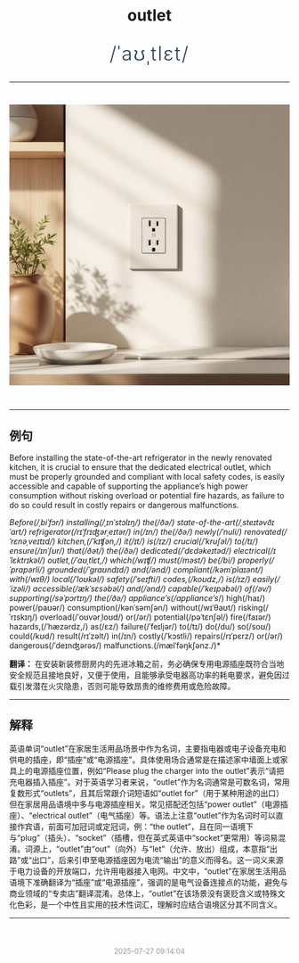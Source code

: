 <div align="center">

# outlet

<div style="margin: 30px 0;">
<h1 style="font-size: 2.5em; font-weight: 300; letter-spacing: 2px; margin: 0; color: #2c3e50;">
/ˈaʊˌtlɛt/
</h1>
</div>

</div>

---

<div align="center" style="margin: 40px 0;">

![outlet](images/outlet.png)

</div>

---

## 例句

Before installing the state-of-the-art refrigerator in the newly renovated kitchen, it is crucial to ensure that the dedicated electrical outlet, which must be properly grounded and compliant with local safety codes, is easily accessible and capable of supporting the appliance’s high power consumption without risking overload or potential fire hazards, as failure to do so could result in costly repairs or dangerous malfunctions.

*Before(/ˌbiˈfɔr/) installing(/ˌɪnˈstɔlɪŋ/) the(/ðə/) state-of-the-art(/ˌsteɪtəvðɪˈɑrt/) refrigerator(/rɪˈfrɪʤərˌeɪtər/) in(/ɪn/) the(/ðə/) newly(/ˈnuli/) renovated(/ˈrɛnəˌveɪtɪd/) kitchen,(/ˈkɪʧən,/) it(/ɪt/) is(/ɪz/) crucial(/ˈkruʃəl/) to(/tɪ/) ensure(/ɪnˈʃʊr/) that(/ðət/) the(/ðə/) dedicated(/ˈdɛdəkeɪtəd/) electrical(/ɪˈlɛktrɪkəl/) outlet,(/ˈaʊˌtlɛt,/) which(/wɪʧ/) must(/məst/) be(/bi/) properly(/ˈprɑpərli/) grounded(/ˈgraʊndɪd/) and(/ənd/) compliant(/kəmˈplaɪənt/) with(/wɪθ/) local(/ˈloʊkəl/) safety(/ˈseɪfti/) codes,(/koʊdz,/) is(/ɪz/) easily(/ˈizəli/) accessible(/ækˈsɛsəbəl/) and(/ənd/) capable(/ˈkeɪpəbəl/) of(/əv/) supporting(/səˈpɔrtɪŋ/) the(/ðə/) appliance’s(/appliance’s*/) high(/haɪ/) power(/paʊər/) consumption(/kənˈsəmʃən/) without(/wɪˈθaʊt/) risking(/ˈrɪskɪŋ/) overload(/ˈoʊvərˌloʊd/) or(/ər/) potential(/pəˈtɛnʃəl/) fire(/faɪər/) hazards,(/ˈhæzərdz,/) as(/ɛz/) failure(/ˈfeɪljər/) to(/tɪ/) do(/du/) so(/soʊ/) could(/kʊd/) result(/rɪˈzəlt/) in(/ɪn/) costly(/ˈkɔstli/) repairs(/rɪˈpɛrz/) or(/ər/) dangerous(/ˈdeɪnʤərəs/) malfunctions.(/mælˈfəŋkʃənz./)*

**翻译：** 在安装新装修厨房内的先进冰箱之前，务必确保专用电源插座既符合当地安全规范且接地良好，又便于使用，且能够承受电器高功率的耗电要求，避免因过载引发潜在火灾隐患，否则可能导致昂贵的维修费用或危险故障。

---

## 解释

英语单词“outlet”在家居生活用品场景中作为名词，主要指电器或电子设备充电和供电的插座，即“插座”或“电源插座”。具体使用场合通常是在描述家中墙面上或家具上的电源插座位置，例如“Please plug the charger into the outlet”表示“请把充电器插入插座”。对于英语学习者来说，“outlet”作为名词通常是可数名词，常用复数形式“outlets”，且其后常跟介词短语如“outlet for”（用于某种用途的出口）但在家居用品语境中多与电源插座相关。常见搭配还包括“power outlet”（电源插座）、“electrical outlet”（电气插座）等。语法上注意“outlet”作为名词时可以直接作宾语，前面可加冠词或定冠词，例：“the outlet”，且在同一语境下与“plug”（插头）、“socket”（插槽，但在英式英语中“socket”更常用）等词易混淆。词源上，“outlet”由“out”（向外）与“let”（允许、放出）组成，本意指“出路”或“出口”，后来引申至电源插座因为电流“输出”的意义而得名。这一词义来源于电力设备的开放端口，允许用电器接入电网。中文中，“outlet”在家居生活用品语境下准确翻译为“插座”或“电源插座”，强调的是电气设备连接点的功能，避免与商业领域的“专卖店”翻译混淆。总体上，“outlet”在该场景没有褒贬含义或特殊文化色彩，是一个中性且实用的技术性词汇，理解时应结合语境区分其不同含义。


---

<div align="center" style="margin-top: 50px;">
<small style="color: #999; font-size: 0.9em;">2025-07-27 09:14:04</small>
</div>
